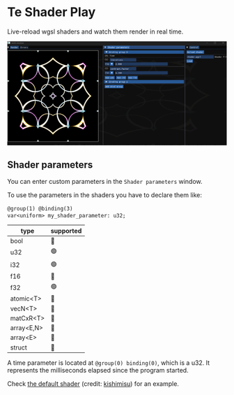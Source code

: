 # Te Shader Play

Live-reload wgsl shaders and watch them render in real time.

![](resources/main-window-example.png)


## Shader parameters
You can enter custom parameters in the `Shader parameters` window.

To use the parameters in the shaders you have to declare them like:

```wgsl
@group(1) @binding(3)
var<uniform> my_shader_parameter: u32;
```

|type|supported|
|-|-|
|bool|🔴|
|u32|🟢|
|i32|🟢|
|f16|🔴|
|f32|🟢|
|atomic\<T\>|🔴|
|vecN\<T\>|🔴|
|matCxR\<T\>|🔴|
|array\<E,N\>|🔴|
|array\<E\>|🔴|
|struct|🔴|

A time parameter is located at `@group(0) binding(0)`, which is a u32. It represents the milliseconds elapsed since the program started.

Check [the default shader](shaders/shader.wgsl) (credit: [kishimisu](https://www.youtube.com/watch?v=f4s1h2YETNY)) for an example.
